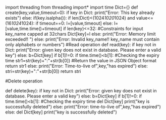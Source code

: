 import threading 
from threading import*
import time 
Dict={} 
def create(key,value,timeout=0):
    if key in Dict:
        print("Error: This key already exists") 
    else:
        if(key.isalpha()):
            if len(Dict)<(1024*1020*1024) and value<=(16*1024*1024): 
                if timeout==0:
                    l=[value,timeout]
                else:
                    l=[value,time.time()+timeout]
                if len(key)<=32: #Constraints for input key_name capped at 32chars
                    Dict[key]=l
            else:
                print("Error: Memory limit exceeded!! ")
        else:
            print("Error: Invalid key_name!! key_name must contain only alphabets or numbers")
#Read operation
def read(key):
    if key not in Dict:
        print("Error: given key does not exist in database. Please enter a valid key") 
    else:
        b=Dict[key]
        if b[1]!=0:
            if time.time()<b[1]: #Checking the expiry time
                str1=str(key)+":"+str(b[0]) #Return the value in JSON Object format
                return str1
            else:
                print("Error: Time-to-live of",key,"has expired")
        else:
            stri=str(key)+":"+str(b[0])
            return stri

#Delete operation

def delete(key):
    if key not in Dict:
        print("Error: given key does not exist in database. Please enter a valid key")
    else:
        b=Dict[key]
        if b[1]!=0:
            if time.time()<b[1]: #Checking the expiry time
                del Dict[key]
                print("key is successfully deleted")
            else:
                print("Error: time-to-live of",key,"has expired") 
        else:
            del Dict[key]
            print("key is successfully deleted")

